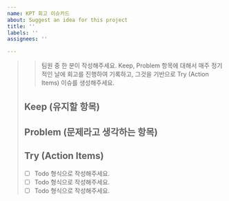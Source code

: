 ```yaml
---
name: KPT 회고 이슈카드
about: Suggest an idea for this project
title: ''
labels: ''
assignees: ''

---
```


> > 팀원 중 한 분이 작성해주세요.
> > Keep, Problem 항목에 대해서 매주 정기적인 날에 회고를 진행하여 기록하고, 그것을 기반으로 Try (Action Items)  이슈를 생성해주세요.
> 
> ## Keep (유지할 항목)
> 
> ## Problem (문제라고 생각하는 항목)
> 
> ## Try (Action Items)
> * [ ]  Todo 형식으로 작성해주세요.
> * [ ]  Todo 형식으로 작성해주세요.
> * [ ]  Todo 형식으로 작성해주세요.
